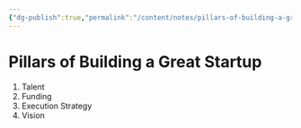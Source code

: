 ```yaml
---
{"dg-publish":true,"permalink":"/content/notes/pillars-of-building-a-great-startup/","noteIcon":""}
---
```


# Pillars of Building a Great Startup

1. Talent
2. Funding
3. Execution Strategy
4. Vision